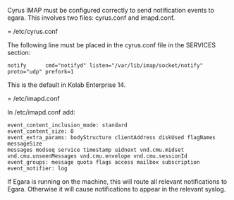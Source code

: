 Cyrus IMAP must be configured correctly to send notification events
to egara. This involves two files: cyrus.conf and imapd.conf.

= /etc/cyrus.conf

The following line must be placed in the cyrus.conf file in the SERVICES section:

    notify      cmd="notifyd" listen="/var/lib/imap/socket/notify" proto="udp" prefork=1

This is the default in Kolab Enterprise 14.

= /etc/imapd.conf

In /etc/imapd.conf add:

    event_content_inclusion_mode: standard
    event_content_size: 0
    event_extra_params: bodyStructure clientAddress diskUsed flagNames messageSize 
    messages modseq service timestamp uidnext vnd.cmu.midset 
    vnd.cmu.unseenMessages vnd.cmu.envelope vnd.cmu.sessionId
    event_groups: message quota flags access mailbox subscription
    event_notifier: log

If Egara is running on the machine, this will route all relevant notifications to
Egara. Otherwise it will cause notifications to appear in the relevant syslog.
